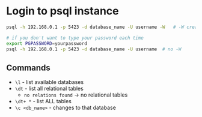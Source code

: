 # Login to psql instance

```bash
psql -h 192.168.0.1 -p 5423 -d database_name -U username -W   # -W creates password prompt

# if you don't want to type your password each time
export PGPASSWORD=yourpassword
psql -h 192.168.0.1 -p 5423 -d database_name -U username  # no -W
```

## Commands

- `\l` - list available databases
- `\dt` - list all relational tables 
    * `no relations found` -> no relational tables
- `\dt+ *` - list ALL tables
- `\c <db_name>` - changes to that database

